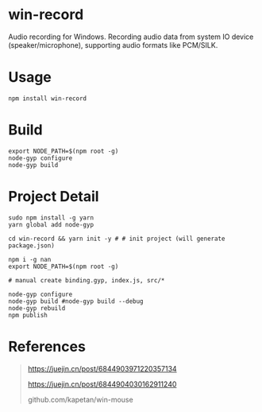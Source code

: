 # win-record

Audio recording for Windows.
Recording audio data from system IO device (speaker/microphone), supporting audio formats like PCM/SILK.

# Usage

```
npm install win-record
```

# Build

```
export NODE_PATH=$(npm root -g)
node-gyp configure
node-gyp build
```

# Project Detail

```
sudo npm install -g yarn
yarn global add node-gyp 

cd win-record && yarn init -y # # init project (will generate package.json)

npm i -g nan
export NODE_PATH=$(npm root -g)

# manual create binding.gyp, index.js, src/*

node-gyp configure
node-gyp build #node-gyp build --debug
node-gyp rebuild
npm publish
```

# References
> https://juejin.cn/post/6844903971220357134
>
> https://juejin.cn/post/6844904030162911240
>
> github.com/kapetan/win-mouse

